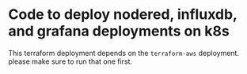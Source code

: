 # Code to deploy nodered, influxdb, and grafana deployments on k8s

This terraform deployment depends on the `terraform-aws` deployment. please make sure to run that one first.